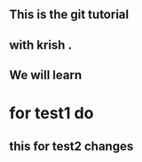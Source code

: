 ## This is the git tutorial 
## with krish .
## We will learn

# for test1 do

## this for test2 changes
